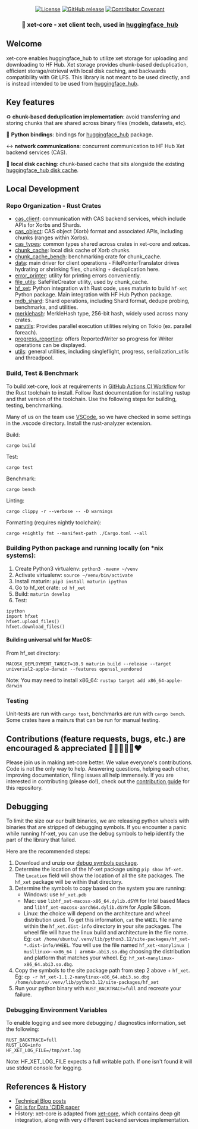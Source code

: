 <!---
Copyright 2024 The HuggingFace Team. All rights reserved.

Licensed under the Apache License, Version 2.0 (the "License");
you may not use this file except in compliance with the License.
You may obtain a copy of the License at

    http://www.apache.org/licenses/LICENSE-2.0

Unless required by applicable law or agreed to in writing, software
distributed under the License is distributed on an "AS IS" BASIS,
WITHOUT WARRANTIES OR CONDITIONS OF ANY KIND, either express or implied.
See the License for the specific language governing permissions and
limitations under the License.
-->
<p align="center">
    <a href="https://github.com/huggingface/xet-core/blob/main/LICENSE"><img alt="License" src="https://img.shields.io/github/license/huggingface/xet-core.svg?color=blue"></a>
    <a href="https://github.com/huggingface/xet-core/releases"><img alt="GitHub release" src="https://img.shields.io/github/release/huggingface/xet-core.svg"></a>
    <a href="https://github.com/huggingface/smolagents/blob/main/CODE_OF_CONDUCT.md"><img alt="Contributor Covenant" src="https://img.shields.io/badge/Contributor%20Covenant-v2.0%20adopted-ff69b4.svg"></a>
</p>

<h3 align="center">
  <p>🤗 xet-core - xet client tech, used in <a target="_blank" href="https://github.com/huggingface/huggingface_hub/">huggingface_hub</a></p>
</h3>

## Welcome

xet-core enables huggingface_hub to utilize xet storage for uploading and downloading to HF Hub. Xet storage provides chunk-based deduplication, efficient storage/retrieval with local disk caching, and backwards compatibility with Git LFS. This library is not meant to be used directly, and is instead intended to be used from [huggingface_hub](https://pypi.org/project/huggingface-hub).

## Key features

♻ **chunk-based deduplication implementation**: avoid transferring and storing chunks that are shared across binary files (models, datasets, etc).

🤗 **Python bindings**: bindings for [huggingface_hub](https://github.com/huggingface/huggingface_hub/) package.

↔ **network communications**: concurrent communication to HF Hub Xet backend services (CAS).

🔖 **local disk caching**: chunk-based cache that sits alongside the existing [huggingface_hub disk cache](https://huggingface.co/docs/huggingface_hub/guides/manage-cache).

## Local Development

### Repo Organization - Rust Crates

* [cas_client](./cas_client): communication with CAS backend services, which include APIs for Xorbs and Shards.
* [cas_object](./cas_object): CAS object (Xorb) format and associated APIs, including chunks (ranges within Xorbs).
* [cas_types](./cas_types): common types shared across crates in xet-core and xetcas.
* [chunk_cache](./chunk_cache): local disk cache of Xorb chunks.
* [chunk_cache_bench](./chunk_cache_bench): benchmarking crate for chunk_cache.
* [data](./data): main driver for client operations - FilePointerTranslator drives hydrating or shrinking files, chunking + deduplication here.
* [error_printer](./error_printer): utility for printing errors conveniently.
* [file_utils](./file_utils): SafeFileCreator utility, used by chunk_cache.
* [hf_xet](./hf_xet): Python integration with Rust code, uses maturin to build `hf-xet` Python package. Main integration with HF Hub Python package.
* [mdb_shard](./mdb_shard): Shard operations, including Shard format, dedupe probing, benchmarks, and utilities.
* [merklehash](./merklehash): MerkleHash type, 256-bit hash, widely used across many crates.
* [parutils](./parutils): Provides parallel execution utilities relying on Tokio (ex. parallel foreach).
* [progress_reporting](./progress_reporting): offers ReportedWriter so progress for Writer operations can be displayed.
* [utils](./utils): general utilities, including singleflight, progress, serialization_utils and threadpool.

### Build, Test & Benchmark

To build xet-core, look at requirements in [GitHub Actions CI Workflow](.github/workflows/ci.yml) for the Rust toolchain to install. Follow Rust documentation for installing rustup and that version of the toolchain. Use the following steps for building, testing, benchmarking.

Many of us on the team use [VSCode](https://code.visualstudio.com/), so we have checked in some settings in the .vscode directory. Install the rust-analyzer extension.

Build:

```
cargo build
```

Test:

```
cargo test
```

Benchmark:
```
cargo bench
```

Linting:
```
cargo clippy -r --verbose -- -D warnings
```

Formatting (requires nightly toolchain):
```
cargo +nightly fmt --manifest-path ./Cargo.toml --all
```

### Building Python package and running locally (on *nix systems):

1. Create Python3 virtualenv: `python3 -mvenv ~/venv`
2. Activate virtualenv: `source ~/venv/bin/activate`
3. Install maturin: `pip3 install maturin ipython`
4. Go to hf_xet crate: `cd hf_xet`
5. Build: `maturin develop`
6. Test: 
```
ipython
import hfxet 
hfxet.upload_files()
hfxet.download_files()
```

#### Building universal whl for MacOS:

From hf_xet directory:
```
MACOSX_DEPLOYMENT_TARGET=10.9 maturin build --release --target universal2-apple-darwin --features openssl_vendored
```

Note: You may need to install x86_64: `rustup target add x86_64-apple-darwin`

### Testing

Unit-tests are run with `cargo test`, benchmarks are run with `cargo bench`. Some crates have a main.rs that can be run for manual testing.

## Contributions (feature requests, bugs, etc.) are encouraged & appreciated 💙💚💛💜🧡❤️

Please join us in making xet-core better. We value everyone's contributions. Code is not the only way to help. Answering questions, helping each other, improving documentation, filing issues all help immensely. If you are interested in contributing (please do!), check out the [contribution guide](https://github.com/huggingface/xet-core/blob/main/CONTRIBUTING.md) for this repository.

## Debugging

To limit the size our our built binaries, we are releasing python wheels with binaries that are stripped of debugging symbols. If you encounter a panic while running hf-xet, you can use the debug symbols to help identify the part of the library that failed. 

Here are the recommended steps:

1. Download and unzip our [debug symbols package](https://github.com/huggingface/xet-core/releases/download/latest/dbg-symbols.zip).
2. Determine the location of the hf-xet package using `pip show hf-xet`. The `Location` field will show the location of all the site packages. The `hf_xet` package will be within that directory.
3. Determine the symbols to copy based on the system you are running:
   * Windows: use `hf_xet.pdb`
   * Mac: use `libhf_xet-macosx-x86_64.dylib.dSYM` for Intel based Macs and `libhf_xet-macosx-aarch64.dylib.dSYM` for Apple Silicon.
   * Linux: the choice will depend on the architecture and wheel distribution used. To get this information, `cat` the `WHEEL` file name within the `hf_xet.dist-info` directory in your site packages. The wheel file will have the linux build and architecture in the file name. Eg: `cat /home/ubuntu/.venv/lib/python3.12/site-packages/hf_xet-*.dist-info/WHEEL`. You will use the file named `hf_xet-<manylinux | musllinux>-<x86_64 | arm64>.abi3.so.dbg` choosing the distribution and platform that matches your wheel. Eg: `hf_xet-manylinux-x86_64.abi3.so.dbg`.
4. Copy the symbols to the site package path from step 2 above + `hf_xet`. Eg: `cp -r hf_xet-1.1.2-manylinux-x86_64.abi3.so.dbg /home/ubuntu/.venv/lib/python3.12/site-packages/hf_xet`
5. Run your python binary with `RUST_BACKTRACE=full` and recreate your failure.

### Debugging Environment Variables

To enable logging and see more debugging / diagnostics information, set the following:

```
RUST_BACKTRACE=full
RUST_LOG=info
HF_XET_LOG_FILE=/tmp/xet.log
```

Note: HF_XET_LOG_FILE expects a full writable path. If one isn't found it will use stdout console for logging.

## References & History

* [Technical Blog posts](https://xethub.com/)
* [Git is for Data 'CIDR paper](https://xethub.com/blog/git-is-for-data-published-in-cidr-2023)
* History: xet-core is adapted from [xet-core](https://github.com/xetdata/xet-core), which contains deep git integration, along with very different backend services implementation.
